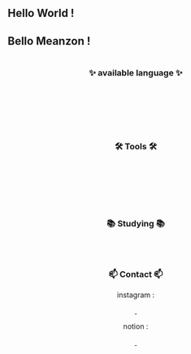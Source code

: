 ## Hello World !
## Bello Meanzon !

<!--
**kimminju1022/kimminju1022** is a ✨ _special_ ✨ repository because its `README.md` (this file) appears on your GitHub profile.-->

<!--타이틀 부분-->
<div align="center">
  <img src="" >
</div>

<!--내용 부분-->
<h3 align="center">✨ available language ✨</h3>
<div align="center">
  <img src="" />&nbsp
  <img src="" />&nbsp
  <img src="" />&nbsp
</div>

<div align="center">
  <img src="">&nbsp
  <img src="">&nbsp
  <img src="">&nbsp
</div>

<br>

<div align="center">
  <img src="" />&nbsp
  <img src="" />&nbsp
  <img src="" />&nbsp
  <img src="" />&nbsp
</div>

<br>

<h3 align="center">🛠 Tools 🛠</h3>
<div align="center">
  <img src="">&nbsp
  <img src="">&nbsp
  <img src="">&nbsp
</div>

<div align="center">
  <img src="">&nbsp
  <img src="">&nbsp
</div>

<br>

<div align="center">
  <img src="">&nbsp
  <img src="">&nbsp
</div>
<br>

<h3 align="center">📚 Studying 📚</h3>
<div align="center">
  <img src="">&nbsp
  <img src="">&nbsp
  <img src="">&nbsp
</div>

<br>

<h3 align="center">📫 Contact 📫</h3>
<div align="center">
  <p>instagram : </p>
  <a href="https://www.instagram.com/add.mean/">
    <img src="">&nbsp
  </a>
  <p>notion : </p>
  <a href="https://www.notion.so/ed6184bf8e3a4b629f8482a4e6c0e2a9">
    <img
      src="">&nbsp
  </a>
</div>
